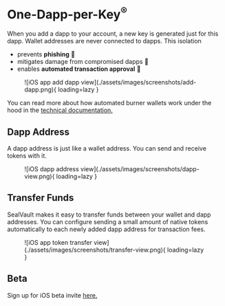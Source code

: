# One-Dapp-per-Key<sup>&reg;</sup>

When you add a dapp to your account, a new key is generated just for this dapp.
Wallet addresses are never connected to dapps.  This isolation

- prevents **phishing** &#127907;
- mitigates damage from compromised dapps &#129399;
- enables **automated transaction approval** &#129395;

<figure markdown>
![iOS app add dapp view](./assets/images/screenshots/add-dapp.png){ loading=lazy }
</figure>

You can read more about how automated burner wallets work under the hood in the
[technical documentation.](./dev-docs/design/one-dapp-per-key.md)

## Dapp Address

A dapp address is just like a wallet address. You can send and receive tokens with it.

<figure markdown>
![iOS dapp address view](./assets/images/screenshots/dapp-view.png){ loading=lazy }
</figure>

## Transfer Funds

SealVault makes it easy to transfer funds between your wallet and dapp
addresses. You can configure sending a small amount of native tokens
automatically to each newly added dapp address for transaction fees.

<figure markdown>
![iOS app token transfer view](./assets/images/screenshots/transfer-view.png){ loading=lazy }
</figure>

## Beta

Sign up for iOS beta invite [here.](https://76u1o4gk7en.typeform.com/to/DxKsEMKM)

